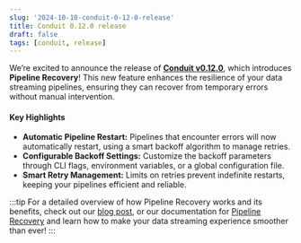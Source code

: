 ```yaml
---
slug: '2024-10-10-conduit-0-12-0-release'
title: Conduit 0.12.0 release
draft: false
tags: [conduit, release]
---
```


We’re excited to announce the release of [**Conduit v0.12.0**](https://github.com/ConduitIO/conduit/releases/tag/v0.12.0), which introduces **Pipeline Recovery**! This new feature enhances the resilience of your data streaming pipelines, ensuring they can recover from temporary errors without manual intervention.

<!--truncate-->

#### Key Highlights

-  **Automatic Pipeline Restart:** Pipelines that encounter errors will now automatically restart, using a smart backoff algorithm to manage retries.
-  **Configurable Backoff Settings:** Customize the backoff parameters through CLI flags, environment variables, or a global configuration file.
-  **Smart Retry Management:** Limits on retries prevent indefinite restarts, keeping your pipelines efficient and reliable.

:::tip
For a detailed overview of how Pipeline Recovery works and its benefits, check out our [blog post](#), or our documentation for [Pipeline Recovery](/docs/features/pipeline-recovery) and learn how to make your data streaming experience smoother than ever!
:::
